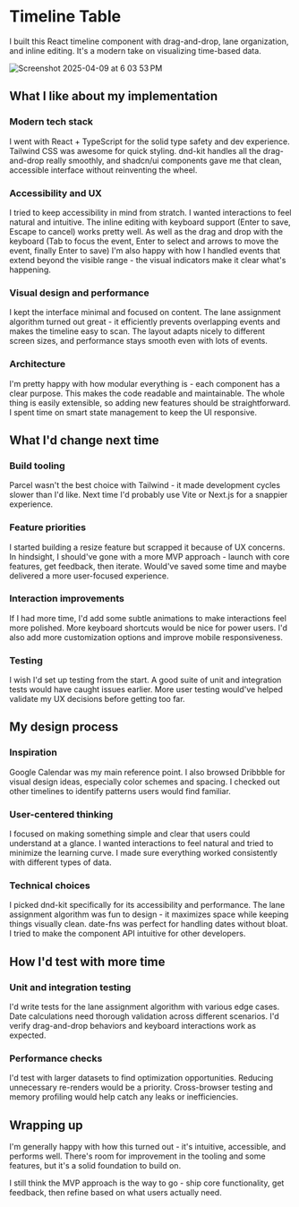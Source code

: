 # Timeline Table

I built this React timeline component with drag-and-drop, lane organization, and inline editing. It's a modern take on visualizing time-based data.

![Screenshot 2025-04-09 at 6 03 53 PM](https://github.com/user-attachments/assets/2c0f7590-bcf3-4472-94ed-b631bdb29e08)

## What I like about my implementation

### Modern tech stack

I went with React + TypeScript for the solid type safety and dev experience. Tailwind CSS was awesome for quick styling. dnd-kit handles all the drag-and-drop really smoothly, and shadcn/ui components gave me that clean, accessible interface without reinventing the wheel.

### Accessibility and UX

I tried to keep accessibility in mind from stratch. I wanted interactions to feel natural and intuitive. The inline editing with keyboard support (Enter to save, Escape to cancel) works pretty well. As well as the drag and drop with the keyboard (Tab to focus the event, Enter to select and arrows to move the event, finally Enter to save) I'm also happy with how I handled events that extend beyond the visible range - the visual indicators make it clear what's happening.

### Visual design and performance

I kept the interface minimal and focused on content. The lane assignment algorithm turned out great - it efficiently prevents overlapping events and makes the timeline easy to scan. The layout adapts nicely to different screen sizes, and performance stays smooth even with lots of events.

### Architecture

I'm pretty happy with how modular everything is - each component has a clear purpose. This makes the code readable and maintainable. The whole thing is easily extensible, so adding new features should be straightforward. I spent time on smart state management to keep the UI responsive.

## What I'd change next time

### Build tooling

Parcel wasn't the best choice with Tailwind - it made development cycles slower than I'd like. Next time I'd probably use Vite or Next.js for a snappier experience.

### Feature priorities

I started building a resize feature but scrapped it because of UX concerns. In hindsight, I should've gone with a more MVP approach - launch with core features, get feedback, then iterate. Would've saved some time and maybe delivered a more user-focused experience.

### Interaction improvements

If I had more time, I'd add some subtle animations to make interactions feel more polished. More keyboard shortcuts would be nice for power users. I'd also add more customization options and improve mobile responsiveness.

### Testing

I wish I'd set up testing from the start. A good suite of unit and integration tests would have caught issues earlier. More user testing would've helped validate my UX decisions before getting too far.

## My design process

### Inspiration

Google Calendar was my main reference point. I also browsed Dribbble for visual design ideas, especially color schemes and spacing. I checked out other timelines to identify patterns users would find familiar.

### User-centered thinking

I focused on making something simple and clear that users could understand at a glance. I wanted interactions to feel natural and tried to minimize the learning curve. I made sure everything worked consistently with different types of data.

### Technical choices

I picked dnd-kit specifically for its accessibility and performance. The lane assignment algorithm was fun to design - it maximizes space while keeping things visually clean. date-fns was perfect for handling dates without bloat. I tried to make the component API intuitive for other developers.

## How I'd test with more time

### Unit and integration testing

I'd write tests for the lane assignment algorithm with various edge cases. Date calculations need thorough validation across different scenarios. I'd verify drag-and-drop behaviors and keyboard interactions work as expected.

### Performance checks

I'd test with larger datasets to find optimization opportunities. Reducing unnecessary re-renders would be a priority. Cross-browser testing and memory profiling would help catch any leaks or inefficiencies.

## Wrapping up

I'm generally happy with how this turned out - it's intuitive, accessible, and performs well. There's room for improvement in the tooling and some features, but it's a solid foundation to build on.

I still think the MVP approach is the way to go - ship core functionality, get feedback, then refine based on what users actually need.
